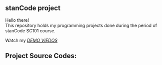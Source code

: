 ## stanCode project
Hello there!\
This repository holds my programming projects done during the period of stanCode SC101 course.

Watch my *[DEMO VIEDOS](https://drive.google.com/drive/folders/1YfgsM0vmbgTQMsDsKjfTmneIjBfez4IV?usp=share_link)*

## Project Source Codes:
